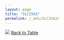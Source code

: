 ```yaml
---
layout: page
title: "SLC25A3"
permalink: /_mds/SLC25A3/
---
```


![](../../alns_9.28.22/aln_5HSAA099252_0.976.png?raw=true
)
[Back to Table](../../display)

